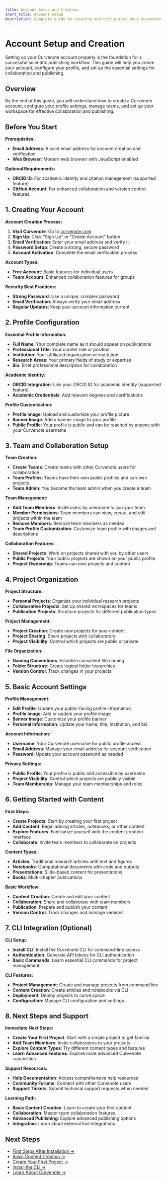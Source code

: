 ```yaml
---
title: Account Setup and Creation
short_title: Account Setup
description: Complete guide to creating and configuring your Curvenote account for optimal workflow and collaboration
---
```


# Account Setup and Creation

Setting up your Curvenote account properly is the foundation for a successful scientific publishing workflow. This guide will help you create your account, configure your profile, and set up the essential settings for collaboration and publishing.

## Overview

By the end of this guide, you will understand how to create a Curvenote account, configure your profile settings, manage teams, and set up your workspace for effective collaboration and publishing.

## Before You Start

**Prerequisites:**
- **Email Address**: A valid email address for account creation and verification
- **Web Browser**: Modern web browser with JavaScript enabled

**Optional Requirements:**
- **ORCID ID**: For academic identity and citation management (supported feature)
- **GitHub Account**: For enhanced collaboration and version control features

## 1. Creating Your Account

**Account Creation Process:**
1. **Visit Curvenote**: Go to [curvenote.com](https://curvenote.com)
2. **Sign Up**: Click "Sign Up" or "Create Account" button
3. **Email Verification**: Enter your email address and verify it
4. **Password Setup**: Create a strong, secure password
5. **Account Activation**: Complete the email verification process

**Account Types:**
- **Free Account**: Basic features for individual users
- **Team Account**: Enhanced collaboration features for groups

**Security Best Practices:**
- **Strong Password**: Use a unique, complex password
- **Email Verification**: Always verify your email address
- **Regular Updates**: Keep your account information current

## 2. Profile Configuration

**Essential Profile Information:**
- **Full Name**: Your complete name as it should appear on publications
- **Professional Title**: Your current role or position
- **Institution**: Your affiliated organization or institution
- **Research Areas**: Your primary fields of study or expertise
- **Bio**: Brief professional description for collaboration

**Academic Identity:**
- **ORCID Integration**: Link your ORCID ID for academic identity (supported feature)
- **Academic Credentials**: Add relevant degrees and certifications

**Profile Customization:**
- **Profile Image**: Upload and customize your profile picture
- **Banner Image**: Add a banner image to your profile
- **Public Profile**: Your profile is public and can be reached by anyone with your Curvenote username

## 3. Team and Collaboration Setup

**Team Creation:**
- **Create Teams**: Create teams with other Curvenote users for collaboration
- **Team Profiles**: Teams have their own public profiles and can own projects
- **Team Admin**: You become the team admin when you create a team

**Team Management:**
- **Add Team Members**: Invite users by username to join your team
- **Member Permissions**: Team members can view, create, and edit projects within the team
- **Remove Members**: Remove team members as needed
- **Team Profile Customization**: Customize team profile with images and descriptions

**Collaboration Features:**
- **Shared Projects**: Work on projects shared with you by other users
- **Public Projects**: Your public projects are shown on your public profile
- **Project Ownership**: Teams can own projects and content

## 4. Project Organization

**Project Structure:**
- **Personal Projects**: Organize your individual research projects
- **Collaborative Projects**: Set up shared workspaces for teams
- **Publication Projects**: Structure projects for different publication types

**Project Management:**
- **Project Creation**: Create new projects for your content
- **Project Sharing**: Share projects with collaborators
- **Project Visibility**: Control which projects are public or private

**File Organization:**
- **Naming Conventions**: Establish consistent file naming
- **Folder Structure**: Create logical folder hierarchies
- **Version Control**: Track changes in your projects

## 5. Basic Account Settings

**Profile Management:**
- **Edit Profile**: Update your public-facing profile information
- **Profile Image**: Add or update your profile image
- **Banner Image**: Customize your profile banner
- **Personal Information**: Update your name, title, institution, and bio

**Account Information:**
- **Username**: Your Curvenote username for public profile access
- **Email Address**: Manage your email address for account verification
- **Password**: Update your account password as needed

**Privacy Settings:**
- **Public Profile**: Your profile is public and accessible by username
- **Project Visibility**: Control which projects are publicly visible
- **Team Membership**: Manage your team memberships and roles

## 6. Getting Started with Content

**First Steps:**
- **Create Projects**: Start by creating your first project
- **Add Content**: Begin adding articles, notebooks, or other content
- **Explore Features**: Familiarize yourself with the content creation interface
- **Collaborate**: Invite team members to collaborate on projects

**Content Types:**
- **Articles**: Traditional research articles with text and figures
- **Notebooks**: Computational documents with code and outputs
- **Presentations**: Slide-based content for presentations
- **Books**: Multi-chapter publications

**Basic Workflow:**
- **Content Creation**: Create and edit your content
- **Collaboration**: Share and collaborate with team members
- **Publication**: Prepare and publish your content
- **Version Control**: Track changes and manage versions

## 7. CLI Integration (Optional)

**CLI Setup:**
- **Install CLI**: Install the Curvenote CLI for command-line access
- **Authentication**: Generate API tokens for CLI authentication
- **Basic Commands**: Learn essential CLI commands for project management

**CLI Features:**
- **Project Management**: Create and manage projects from command line
- **Content Creation**: Create articles and notebooks via CLI
- **Deployment**: Deploy projects to curve.space
- **Configuration**: Manage CLI configuration and settings

## 8. Next Steps and Support

**Immediate Next Steps:**
- **Create Your First Project**: Start with a simple project to get familiar
- **Add Team Members**: Invite collaborators to your projects
- **Explore Content Types**: Try different content types and features
- **Learn Advanced Features**: Explore more advanced Curvenote capabilities

**Support Resources:**
- **Help Documentation**: Access comprehensive help resources
- **Community Forums**: Connect with other Curvenote users
- **Support Tickets**: Submit technical support requests when needed

**Learning Path:**
- **Basic Content Creation**: Learn to create your first content
- **Collaboration**: Master team collaboration features
- **Advanced Publishing**: Explore advanced publishing options
- **Integration**: Learn about external tool integrations

## Next Steps

- [First Steps After Installation →](./first-steps-after-installation.md)
- [Basic Content Creation →](./basic-content-creation.md)
- [Create Your First Project →](./create-project.md)
- [Install the CLI →](./install-cli.md)
- [Learn About Curvenote →](./what-is-curvenote.md)

